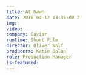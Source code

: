 ```yaml
---
title: At Dawn
date: 2016-04-12 13:35:00 Z
img: 
video:
company: Caviar
runtime: Short Film
director: Oliver Wolf
producers: Katie Dolan
role: Production Manager
is-featured:
---
```


